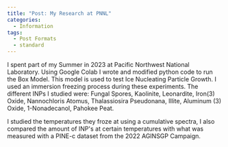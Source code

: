```yaml
---
title: "Post: My Research at PNNL"
categories:
  - Information
tags:
  - Post Formats
  - standard
---
```


I spent part of my Summer in 2023 at Pacific Northwest National Laboratory. Using Google Colab I wrote and modified python code to run the Box Model. This model is used to
test Ice Nucleating Particle Growth. I used an immersion freezing process during these experiments. The different INPs I studied were: 
Fungal Spores, Kaolinite, Leonardite, Iron(3) Oxide, Nannochloris Atomus, Thalassiosira Pseudonana, Illite, Aluminum (3) Oxide, 1-Nonadecanol, Pahokee Peat.

I studied the temperatures they froze at using a cumulative spectra, I also compared the amount of INP's at certain temperatures with what was measured with a PINE-c dataset
from the 2022 AGINSGP Campaign.
